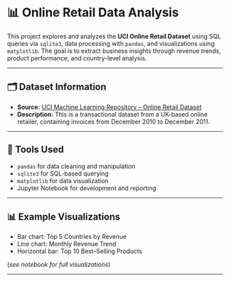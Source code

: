 # 📊 Online Retail Data Analysis

This project explores and analyzes the **UCI Online Retail Dataset** using SQL queries via `sqlite3`, data processing with `pandas`, and visualizations using `matplotlib`. The goal is to extract business insights through revenue trends, product performance, and country-level analysis.

---

## 🗂️ Dataset Information

- **Source:** [UCI Machine Learning Repository – Online Retail Dataset](https://archive.ics.uci.edu/ml/datasets/online+retail)
- **Description:** This is a transactional dataset from a UK-based online retailer, containing invoices from December 2010 to December 2011.

---

## 🔧 Tools Used

- `pandas` for data cleaning and manipulation  
- `sqlite3` for SQL-based querying  
- `matplotlib` for data visualization  
- Jupyter Notebook for development and reporting

---


## 📊 Example Visualizations

- Bar chart: Top 5 Countries by Revenue  
- Line chart: Monthly Revenue Trend  
- Horizontal bar: Top 10 Best-Selling Products  

(*see notebook for full visualizations*)

---

